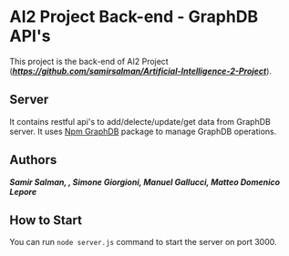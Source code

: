# AI2 Project Back-end - GraphDB API's

This project is the back-end of AI2 Project (***https://github.com/samirsalman/Artificial-Intelligence-2-Project***).

## Server

It contains restful api's to add/delecte/update/get data from GraphDB server. It uses <a href="https://www.npmjs.com/package/graphdb"> Npm GraphDB</a> package to manage GraphDB operations.

## Authors
***Samir Salman, , Simone Giorgioni, Manuel Gallucci, Matteo Domenico Lepore***

## How to Start
You can run `node server.js` command to start the server on port 3000.
